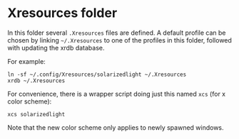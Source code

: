 # Xresources folder

In this folder several `.Xresources` files are defined. A default profile can be chosen
by linking `~/.Xresources` to one of the profiles in this folder, followed with updating
the xrdb database.

For example:
```
ln -sf ~/.config/Xresources/solarizedlight ~/.Xresources
xrdb ~/.Xresources
```

For convenience, there is a wrapper script doing just this named `xcs` (for x color scheme):
```
xcs solarizedlight
```

Note that the new color scheme only applies to newly spawned windows.
